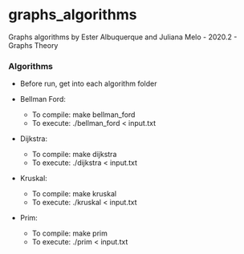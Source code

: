 # graphs_algorithms
Graphs algorithms by Ester Albuquerque and Juliana Melo - 2020.2 - Graphs Theory

### Algorithms

- Before run, get into each algorithm folder

- Bellman Ford:
  - To compile: make bellman_ford
  - To execute: ./bellman_ford < input.txt
  
- Dijkstra:
  - To compile: make dijkstra
  - To execute: ./dijkstra < input.txt
  
- Kruskal:
  - To compile: make kruskal
  - To execute: ./kruskal < input.txt
  
- Prim:
  - To compile: make prim
  - To execute: ./prim < input.txt
